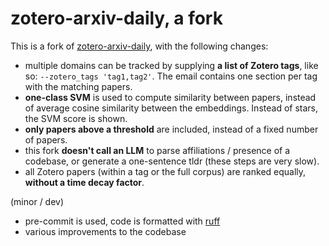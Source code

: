 # zotero-arxiv-daily, a fork

This is a fork of [zotero-arxiv-daily](https://github.com/TideDra/zotero-arxiv-daily), with the following changes:

* multiple domains can be tracked by supplying **a list of Zotero tags**, like so: `--zotero_tags 'tag1,tag2'`. The email contains one section per tag with the matching papers.
* **one-class SVM** is used to compute similarity between papers, instead of average cosine similarity between the embeddings. Instead of stars, the SVM score is shown.
* **only papers above a threshold** are included, instead of a fixed number of papers.
* this fork **doesn't call an LLM** to parse affiliations / presence of a codebase, or generate a one-sentence tldr (these steps are very slow).
* all Zotero papers (within a tag or the full corpus) are ranked equally, **without a time decay factor**.

(minor / dev)

* pre-commit is used, code is formatted with [ruff](https://github.com/astral-sh/ruff)
* various improvements to the codebase
